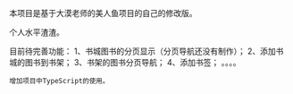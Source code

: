 本项目是基于大漠老师的美人鱼项目的自己的修改版。

个人水平渣渣。

目前待完善功能：
    1、书城图书的分页显示（分页导航还没有制作）；
    2、添加书城的图书到书架；
    3、书架的图书分页导航；
    4、添加书签；
    。。。。

    增加项目中TypeScript的使用。
